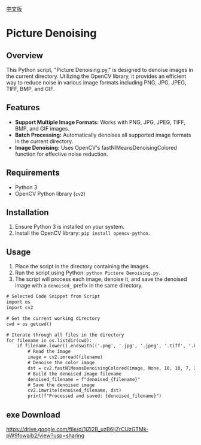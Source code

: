 [中文版](README.zh.md)
# Picture Denoising

## Overview
This Python script, "Picture Denoising.py," is designed to denoise images in the current directory. Utilizing the OpenCV library, it provides an efficient way to reduce noise in various image formats including PNG, JPG, JPEG, TIFF, BMP, and GIF.

## Features
- **Support Multiple Image Formats:** Works with PNG, JPG, JPEG, TIFF, BMP, and GIF images.
- **Batch Processing:** Automatically denoises all supported image formats in the current directory.
- **Image Denoising:** Uses OpenCV's fastNlMeansDenoisingColored function for effective noise reduction.

## Requirements
- Python 3
- OpenCV Python library (`cv2`)

## Installation
1. Ensure Python 3 is installed on your system.
2. Install the OpenCV library: `pip install opencv-python`.

## Usage
1. Place the script in the directory containing the images.
2. Run the script using Python: `python Picture Denoising.py`.
3. The script will process each image, denoise it, and save the denoised image with a `denoised_` prefix in the same directory.

```txt
# Selected Code Snippet from Script
import os
import cv2

# Get the current working directory
cwd = os.getcwd()

# Iterate through all files in the directory
for filename in os.listdir(cwd):
    if filename.lower().endswith(('.png', '.jpg', '.jpeg', '.tiff', '.bmp', '.gif')):
        # Read the image
        image = cv2.imread(filename)
        # Denoise the color image
        dst = cv2.fastNlMeansDenoisingColored(image, None, 10, 10, 7, 21)
        # Build the denoised image filename
        denoised_filename = f"denoised_{filename}"
        # Save the denoised image
        cv2.imwrite(denoised_filename, dst)
        print(f"Processed and saved: {denoised_filename}")
```

## exe Download
https://drive.google.com/file/d/1jZl2B_uzB6ljZrCUzGTMk-pW9fowaib2/view?usp=sharing
